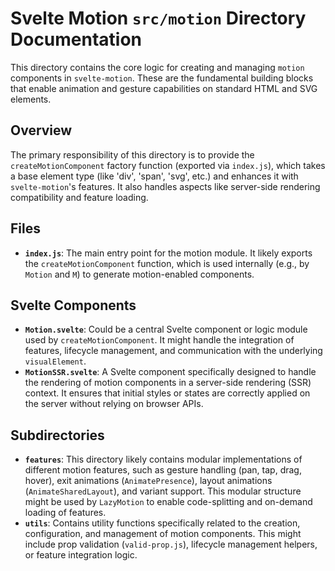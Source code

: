 # Svelte Motion `src/motion` Directory Documentation

This directory contains the core logic for creating and managing `motion` components in `svelte-motion`. These are the fundamental building blocks that enable animation and gesture capabilities on standard HTML and SVG elements.

## Overview

The primary responsibility of this directory is to provide the `createMotionComponent` factory function (exported via `index.js`), which takes a base element type (like 'div', 'span', 'svg', etc.) and enhances it with `svelte-motion`'s features. It also handles aspects like server-side rendering compatibility and feature loading.

## Files

*   **`index.js`**: The main entry point for the motion module. It likely exports the `createMotionComponent` function, which is used internally (e.g., by `Motion` and `M`) to generate motion-enabled components.

## Svelte Components

*   **`Motion.svelte`**: Could be a central Svelte component or logic module used by `createMotionComponent`. It might handle the integration of features, lifecycle management, and communication with the underlying `visualElement`.
*   **`MotionSSR.svelte`**: A Svelte component specifically designed to handle the rendering of motion components in a server-side rendering (SSR) context. It ensures that initial styles or states are correctly applied on the server without relying on browser APIs.

## Subdirectories

*   **`features`**: This directory likely contains modular implementations of different motion features, such as gesture handling (pan, tap, drag, hover), exit animations (`AnimatePresence`), layout animations (`AnimateSharedLayout`), and variant support. This modular structure might be used by `LazyMotion` to enable code-splitting and on-demand loading of features.
*   **`utils`**: Contains utility functions specifically related to the creation, configuration, and management of motion components. This might include prop validation (`valid-prop.js`), lifecycle management helpers, or feature integration logic.